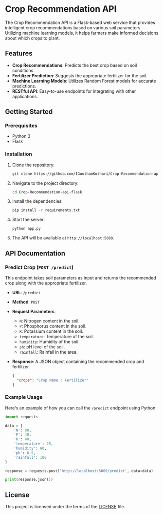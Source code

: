 # Crop Recommendation API

The Crop Recommendation API is a Flask-based web service that provides intelligent crop recommendations based on various soil parameters. Utilizing machine learning models, it helps farmers make informed decisions about which crops to plant.

## Features

- **Crop Recommendations**: Predicts the best crop based on soil conditions.
- **Fertilizer Prediction**: Suggests the appropriate fertilizer for the soil.
- **Machine Learning Models**: Utilizes Random Forest models for accurate predictions.
- **RESTful API**: Easy-to-use endpoints for integrating with other applications.

## Getting Started

### Prerequisites

- Python 3
- Flask

### Installation

1. Clone the repository:
   ```bash
   git clone https://github.com/IGouthamKothari/Crop-Recommendation-api-flask.git
   ```

2. Navigate to the project directory:
   ```bash
   cd Crop-Recommendation-api-flask
   ```

3. Install the dependencies:
   ```bash
   pip install -r requirements.txt
   ```

4. Start the server:
   ```bash
   python app.py
   ```

5. The API will be available at `http://localhost:5000`.

## API Documentation

### Predict Crop (`POST /predict`)

This endpoint takes soil parameters as input and returns the recommended crop along with the appropriate fertilizer.

- **URL**: `/predict`
- **Method**: `POST`
- **Request Parameters**:
  - `N`: Nitrogen content in the soil.
  - `P`: Phosphorus content in the soil.
  - `K`: Potassium content in the soil.
  - `temperature`: Temperature of the soil.
  - `humidity`: Humidity of the soil.
  - `ph`: pH level of the soil.
  - `rainfall`: Rainfall in the area.

- **Response**: A JSON object containing the recommended crop and fertilizer.

  ```json
  {
    "crops": "Crop Name : Fertilizer"
  }
  ```

### Example Usage

Here's an example of how you can call the `/predict` endpoint using Python:

```python
import requests

data = {
    'N': 80,
    'P': 40,
    'K': 40,
    'temperature': 25,
    'humidity': 60,
    'ph': 6.5,
    'rainfall': 100
}

response = requests.post('http://localhost:5000/predict', data=data)

print(response.json())
```

## License

This project is licensed under the terms of the [LICENSE](LICENSE) file.
